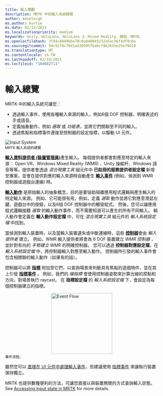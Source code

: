 ```yaml
---
title: 輸入概觀
description: MRTK 中的輸入系統總覽
author: keveleigh
ms.author: kurtie
ms.date: 01/12/2021
ms.localizationpriority: medium
keywords: Unity、HoloLens、HoloLens 2、Mixed Reality、開發、MRTK、
ms.openlocfilehash: 3fd4c8849bbe70c8a848045232a5ac56f4df9c6e
ms.sourcegitcommit: 59c91f8c70d1ad30995fba6cf862615e25e78d10
ms.translationtype: MT
ms.contentlocale: zh-TW
ms.lasthandoff: 03/19/2021
ms.locfileid: "104682711"
---
```

# <a name="input-overview"></a>輸入總覽

MRTK 中的輸入系統可讓您：

- 透過輸入事件，使用各種輸入來源的輸入，例如6個 DOF 控制器、明確表述的手或語音。
- 定義抽象動作，例如 *選取* 或 *功能表*，並將它們關聯至不同的輸入。
- 透過焦點和指標事件連接至控制器的設定指標，以驅動 UI 元件。

<img src="../Images/Input/MRTK_InputSystem.png" style="display:block;margin-left:auto;margin-right:auto;" alt="Input System">
<sup>MRTK 輸入系統的總覽</sup>

[**輸入資料提供者 (裝置管理員)**](InputProviders.md)產生輸入。 每個提供者都會對應至特定的輸入來源： Open VR、Windows Mixed Reality (WMR) 、Unity 操縱杆、Windows 語音等等。提供者會透過 *混合現實工具* 組元件中 **已註冊的服務提供者設定檔** 新增至專案，並會在提供對應的輸入來源時自動產生 [**輸入事件**](InputEvents.md) (例如，偵測到 WMR 控制器或遊戲台連線) 時。

[**輸入動作**](InputActions.md) 是原始輸入的抽象概念，目的是要協助隔離應用程式邏輯與產生輸入的特定輸入來源。 例如，它可能很有用，例如，定義 *選取* 動作並將它對應至滑鼠左鍵、遊戲台中的按鈕，以及6個 DOF 控制器中的觸發程式。 然後，您可以讓應用程式邏輯接聽 *選取* 的輸入動作事件，而不需要知道可以產生的所有不同輸入。 輸入動作會定義在 **輸入動作設定檔** 中，可在 *混合現實工具* 組元件的 *輸入系統設定檔* 中找到。

當偵測到輸入裝置時，以及當輸入裝置遺失或中斷連線時，這些 [**控制器**](Controllers.md)會由 *輸入提供者* 建立。 例如，WMR 輸入提供者將會為 6 DOF 裝置建立 *WMR 控制器* ，並針對有向的 *手勢建立 WMR* 的明確控制器。 您可以透過 **控制器對應設定檔**，在 *輸入系統設定檔* 中，將控制器輸入對應至輸入動作。 控制器所引發的輸入事件會包含相關聯的輸入動作（如果有的話）。

控制器可以將 [**指標**](Pointers.md) 附加至它們，以查詢場景來判斷具有焦點的遊戲物件，並在其上引發 [**指標事件**](Pointers.md#pointer-event-interfaces) 。 例如，我們的 *線指標* 會使用控制器姿勢來計算光線的原點和方向，對場景執行 raycast。 在 **指標設定檔** 的 *輸入系統設定檔* 下，會設定為每個控制器建立的指標。

<img src="../Images/Input/MRTK_Input_EventFlow.png" width="200px" style="display:block;margin-left:auto;margin-right:auto;" alt="Event Flow">
<sup>事件流程。</sup>

雖然您可以 [直接在 UI 元件中處理輸入事件](InputEvents.md)，但建議使用 [指標事件](pointers.md#pointer-event-interfaces) 來讓執行裝置保持獨立。

MRTK 也提供數種便利的方法，可讓您直接以與裝置無關的方式查詢輸入狀態。 See [Accessing input state in MRTK](InputState.md) for more details.

